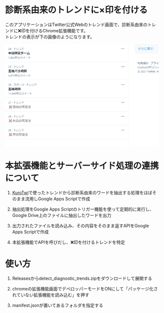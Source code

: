 診断系由来のトレンドに×印を付ける
=============

このアプリケーションはTwitter公式Webのトレンド画面で、診断系由来のトレンドに❌印を付けるChrome拡張機能です。  
トレンドの表示が下の画像のようになります。  
  
![detect_diagnostic_trends_ss](https://raw.githubusercontent.com/oken1/images/master/detect_diagnostic_trends_readme/detect_diagnostic_trends_ss.png)
  
本拡張機能とサーバーサイド処理の連携について
=============
1. [KuroTwi](https://github.com/oken1/kurotwi)で使ったトレンドから診断系由来のワードを抽出する処理をほぼそのまま流用しGoogle Apps Scriptで作成  

2. 抽出処理をGoogle Apps Scriptのトリガー機能を使って定期的に実行し、Google Drive上のファイルに抽出したワードを出力  

3. 出力されたファイルを読み込み、その内容をそのまま返すAPIをGoogle Apps Scriptで作成  

4. 本拡張機能でAPIを呼びだし、❌印を付けるトレンドを特定  
  
使い方
=============
1. Releasesからdetect_diagnostic_trends.zipをダウンロードして展開する  

2. chromeの拡張機能画面でデベロッパーモードをONにして「パッケージ化されていない拡張機能を読み込む」を押す  

3. manifest.jsonが置いてあるフォルダを指定する  


